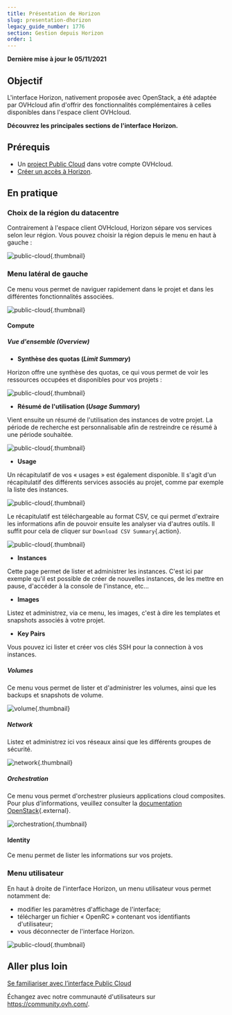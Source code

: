 ```yaml
---
title: Présentation de Horizon
slug: presentation-dhorizon
legacy_guide_number: 1776
section: Gestion depuis Horizon
order: 1
---
```


**Dernière mise à jour le 05/11/2021**

## Objectif

L'interface Horizon, nativement proposée avec OpenStack, a été adaptée par OVHcloud afin d'offrir des fonctionnalités complémentaires à celles disponibles dans l'espace client OVHcloud.

**Découvrez les principales sections de l'interface Horizon.**

## Prérequis

- Un [project Public Cloud](https://docs.ovh.com/fr/public-cloud/creer-un-projet-public-cloud/) dans votre compte OVHcloud.
- [Créer un accès à Horizon](../creer-un-acces-a-horizon/).

## En pratique

### Choix de la région du datacentre

Contrairement à l'espace client OVHcloud, Horizon sépare vos services selon leur région. Vous pouvez choisir la région depuis le menu en haut à gauche :

![public-cloud](images/region2021.png){.thumbnail}

### Menu latéral de gauche

Ce menu vous permet de naviguer rapidement dans le projet et dans les différentes fonctionnalités associées.

![public-cloud](images/leftmenu2021.png){.thumbnail}

#### Compute

##### **Vue d'ensemble (*Overview*)**

- **Synthèse des quotas (*Limit Summary*)**

Horizon offre une synthèse des quotas, ce qui vous permet de voir les ressources occupées et disponibles pour vos projets :

![public-cloud](images/quotas2021.png){.thumbnail}

- **Résumé de l'utilisation (*Usage Summary*)**

Vient ensuite un résumé de l'utilisation des instances de votre projet. La période de recherche est personnalisable afin de restreindre ce résumé à une période souhaitée.

![public-cloud](images/usagesummary2021.png){.thumbnail}

- **Usage**

Un récapitulatif de vos « usages » est également disponible. Il s'agit d'un récapitulatif des différents services associés au projet, comme par exemple la liste des instances.

![public-cloud](images/usage2021.png){.thumbnail}

Le récapitulatif est téléchargeable au format CSV, ce qui permet d'extraire les informations afin de pouvoir ensuite les analyser via d'autres outils. Il suffit pour cela de cliquer sur `Download CSV Summary`{.action}.

![public-cloud](images/csv2021.png){.thumbnail}

- **Instances**

Cette page permet de lister et administrer les instances. C'est ici par exemple qu'il est possible de créer de nouvelles instances, de les mettre en pause, d'accéder à la console de l'instance, etc...

- **Images**

Listez et administrez, via ce menu, les images, c'est à dire les templates et snapshots associés à votre projet.

- **Key Pairs**

Vous pouvez ici lister et créer vos clés SSH pour la connection à vos instances.

##### **Volumes**

Ce menu vous permet de lister et d'administrer les volumes, ainsi que les backups et snapshots de volume.

![volume](images/volumes2021.png){.thumbnail}

##### **Network**

Listez et administrez ici vos réseaux ainsi que les différents groupes de sécurité. 

![network](images/network2021.png){.thumbnail}

##### **Orchestration**

Ce menu vous permet d'orchestrer plusieurs applications cloud composites.<br>
Pour plus d'informations, veuillez consulter la [documentation OpenStack](https://docs.openstack.org/horizon/pike/user/stacks.html){.external}.

![orchestration](images/orchestration2021.png){.thumbnail}

#### Identity

Ce menu permet de lister les informations sur vos projets.

### Menu utilisateur

En haut à droite de l'interface Horizon, un menu utilisateur vous permet notamment de: 

- modifier les paramètres d'affichage de l'interface;
- télécharger un fichier « OpenRC » contenant vos identifiants d'utilisateur;
- vous déconnecter de l'interface Horizon.

![public-cloud](images/username2021.png){.thumbnail}

## Aller plus loin

[Se familiariser avec l’interface Public Cloud](https://docs.ovh.com/fr/public-cloud/public-cloud-interface/)
 
Échangez avec notre communauté d'utilisateurs sur <https://community.ovh.com/>.
